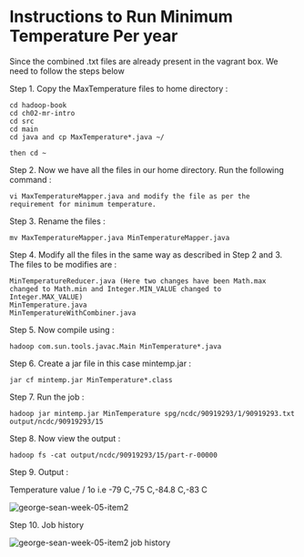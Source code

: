 # Instructions to Run Minimum Temperature Per year

Since the combined .txt files are already present in the vagrant box. We need to follow the steps below

Step 1. Copy the MaxTemperature files to home directory :
	
	cd hadoop-book
	cd ch02-mr-intro
	cd src
	cd main
	cd java and cp MaxTemperature*.java ~/

	then cd ~

Step 2. Now we have all the files in our home directory. Run the following command :
        
	vi MaxTemperatureMapper.java and modify the file as per the requirement for minimum temperature.

Step 3. Rename  the files :
	
	mv MaxTemperatureMapper.java MinTemperatureMapper.java

Step 4. Modify all the files in the same way as described in Step 2 and 3. The files to be modifies are :

	MinTemperatureReducer.java (Here two changes have been Math.max changed to Math.min and Integer.MIN_VALUE changed to Integer.MAX_VALUE)
	MinTemperature.java
	MinTemperatureWithCombiner.java

Step 5. Now compile using : 

	hadoop com.sun.tools.javac.Main MinTemperature*.java

Step 6. Create a jar file in this case mintemp.jar : 

	jar cf mintemp.jar MinTemperature*.class

Step 7. Run the job :

	hadoop jar mintemp.jar MinTemperature spg/ncdc/90919293/1/90919293.txt output/ncdc/90919293/15

Step 8. Now view the output :

	hadoop fs -cat output/ncdc/90919293/15/part-r-00000

Step 9. Output :

Temperature value / 1o i.e -79 C,-75 C,-84.8 C,-83 C

![george-sean-week-05-item2](https://user-images.githubusercontent.com/31294255/30898016-d6115e82-a31e-11e7-8bf2-e91ef64402eb.PNG)

Step 10. Job history

![george-sean-week-05-item2 job history](https://user-images.githubusercontent.com/31294255/30898019-d985de08-a31e-11e7-8e02-b6fbe1eef82f.PNG)

	
        
        
	
  
           